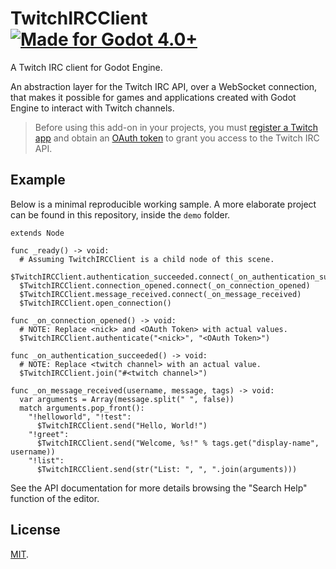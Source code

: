 # TwitchIRCClient [![Made for Godot 4.0+][badge]][godot]

A Twitch IRC client for Godot Engine.

An abstraction layer for the Twitch IRC API, over a WebSocket connection, that
makes it possible for games and applications created with Godot Engine to
interact with Twitch channels.

> Before using this add-on in your projects, you must [register a Twitch
> app][twitch-app] and obtain an [OAuth token][tmi] to grant you access to the
> Twitch IRC API.
>
> [twitch-app]: https://dev.twitch.tv/docs/authentication/register-app
> [tmi]: https://twitchapps.com/tmi/


## Example

Below is a minimal reproducible working sample. A more elaborate project can be
found in this repository, inside the `demo` folder.

```gdscript
extends Node

func _ready() -> void:
  # Assuming TwitchIRCClient is a child node of this scene.
  $TwitchIRCClient.authentication_succeeded.connect(_on_authentication_succeeded)
  $TwitchIRCClient.connection_opened.connect(_on_connection_opened)
  $TwitchIRCClient.message_received.connect(_on_message_received)
  $TwitchIRCClient.open_connection()

func _on_connection_opened() -> void:
  # NOTE: Replace <nick> and <OAuth Token> with actual values.
  $TwitchIRCClient.authenticate("<nick>", "<OAuth Token>")

func _on_authentication_succeeded() -> void:
  # NOTE: Replace <twitch channel> with an actual value.
  $TwitchIRCClient.join("#<twitch channel>")

func _on_message_received(username, message, tags) -> void:
  var arguments = Array(message.split(" ", false))
  match arguments.pop_front():
    "!helloworld", "!test":
      $TwitchIRCClient.send("Hello, World!")
    "!greet":
      $TwitchIRCClient.send("Welcome, %s!" % tags.get("display-name", username))
    "!list":
      $TwitchIRCClient.send(str("List: ", ", ".join(arguments)))
```

See the API documentation for more details browsing the "Search Help" function
of the editor.


## License

[MIT](LICENSE.md).

[godot]: https://godotengine.org/
[badge]: https://flat.badgen.net/badge/made%20for/Godot%204.0%2b/478cbf
